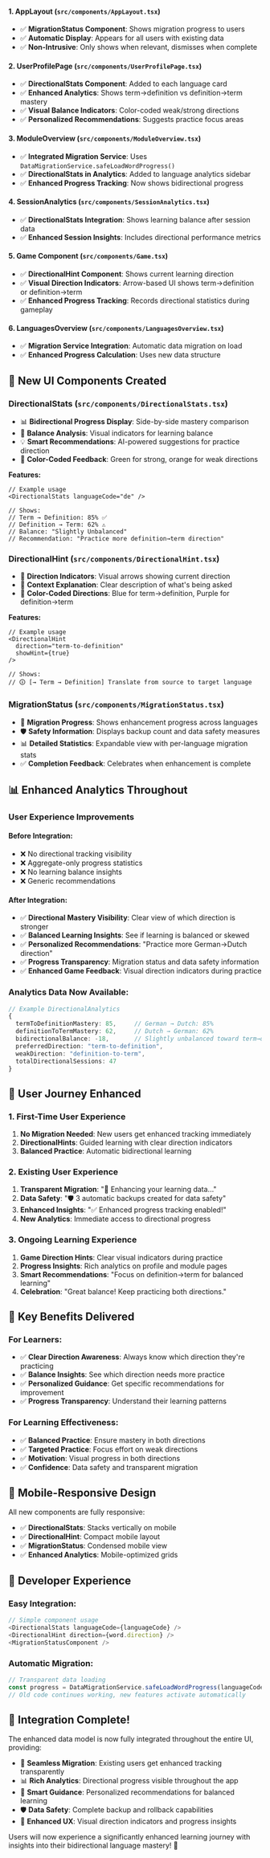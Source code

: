 

#### 1. **AppLayout** (`src/components/AppLayout.tsx`)
- ✅ **MigrationStatus Component**: Shows migration progress to users
- ✅ **Automatic Display**: Appears for all users with existing data
- ✅ **Non-Intrusive**: Only shows when relevant, dismisses when complete

#### 2. **UserProfilePage** (`src/components/UserProfilePage.tsx`)
- ✅ **DirectionalStats Component**: Added to each language card
- ✅ **Enhanced Analytics**: Shows term→definition vs definition→term mastery
- ✅ **Visual Balance Indicators**: Color-coded weak/strong directions
- ✅ **Personalized Recommendations**: Suggests practice focus areas

#### 3. **ModuleOverview** (`src/components/ModuleOverview.tsx`)
- ✅ **Integrated Migration Service**: Uses `DataMigrationService.safeLoadWordProgress()`
- ✅ **DirectionalStats in Analytics**: Added to language analytics sidebar
- ✅ **Enhanced Progress Tracking**: Now shows bidirectional progress

#### 4. **SessionAnalytics** (`src/components/SessionAnalytics.tsx`)
- ✅ **DirectionalStats Integration**: Shows learning balance after session data
- ✅ **Enhanced Session Insights**: Includes directional performance metrics

#### 5. **Game Component** (`src/components/Game.tsx`)
- ✅ **DirectionalHint Component**: Shows current learning direction
- ✅ **Visual Direction Indicators**: Arrow-based UI shows term→definition or definition→term
- ✅ **Enhanced Progress Tracking**: Records directional statistics during gameplay

#### 6. **LanguagesOverview** (`src/components/LanguagesOverview.tsx`)
- ✅ **Migration Service Integration**: Automatic data migration on load
- ✅ **Enhanced Progress Calculation**: Uses new data structure

## 🎨 **New UI Components Created**

### **DirectionalStats** (`src/components/DirectionalStats.tsx`)
- 📊 **Bidirectional Progress Display**: Side-by-side mastery comparison
- 🎯 **Balance Analysis**: Visual indicators for learning balance
- 💡 **Smart Recommendations**: AI-powered suggestions for practice direction
- 🎨 **Color-Coded Feedback**: Green for strong, orange for weak directions

**Features:**
```tsx
// Example usage
<DirectionalStats languageCode="de" />

// Shows:
// Term → Definition: 85% ✅
// Definition → Term: 62% ⚠️
// Balance: "Slightly Unbalanced"
// Recommendation: "Practice more definition→term direction"
```

### **DirectionalHint** (`src/components/DirectionalHint.tsx`)
- 🧭 **Direction Indicators**: Visual arrows showing current direction
- 📝 **Context Explanation**: Clear description of what's being asked
- 🎨 **Color-Coded Directions**: Blue for term→definition, Purple for definition→term

**Features:**
```tsx
// Example usage
<DirectionalHint 
  direction="term-to-definition" 
  showHint={true} 
/>

// Shows:
// 🛈 [→ Term → Definition] Translate from source to target language
```

### **MigrationStatus** (`src/components/MigrationStatus.tsx`)
- 🔄 **Migration Progress**: Shows enhancement progress across languages
- 🛡️ **Safety Information**: Displays backup count and data safety measures
- 📊 **Detailed Statistics**: Expandable view with per-language migration stats
- ✅ **Completion Feedback**: Celebrates when enhancement is complete

## 📊 **Enhanced Analytics Throughout**

### **User Experience Improvements**

#### **Before Integration:**
- ❌ No directional tracking visibility
- ❌ Aggregate-only progress statistics  
- ❌ No learning balance insights
- ❌ Generic recommendations

#### **After Integration:**
- ✅ **Directional Mastery Visibility**: Clear view of which direction is stronger
- ✅ **Balanced Learning Insights**: See if learning is balanced or skewed
- ✅ **Personalized Recommendations**: "Practice more German→Dutch direction"
- ✅ **Progress Transparency**: Migration status and data safety information
- ✅ **Enhanced Game Feedback**: Visual direction indicators during practice

### **Analytics Data Now Available:**

```typescript
// Example DirectionalAnalytics
{
  termToDefinitionMastery: 85,     // German → Dutch: 85%
  definitionToTermMastery: 62,     // Dutch → German: 62%  
  bidirectionalBalance: -18,       // Slightly unbalanced toward term→definition
  preferredDirection: "term-to-definition",
  weakDirection: "definition-to-term",
  totalDirectionalSessions: 47
}
```

## 🚀 **User Journey Enhanced**

### **1. First-Time User Experience**
1. **No Migration Needed**: New users get enhanced tracking immediately
2. **DirectionalHints**: Guided learning with clear direction indicators
3. **Balanced Practice**: Automatic bidirectional learning

### **2. Existing User Experience**
1. **Transparent Migration**: "🔄 Enhancing your learning data..."
2. **Data Safety**: "🛡️ 3 automatic backups created for data safety"
3. **Enhanced Insights**: "✅ Enhanced progress tracking enabled!"
4. **New Analytics**: Immediate access to directional progress

### **3. Ongoing Learning Experience**
1. **Game Direction Hints**: Clear visual indicators during practice
2. **Progress Insights**: Rich analytics on profile and module pages
3. **Smart Recommendations**: "Focus on definition→term for balanced learning"
4. **Celebration**: "Great balance! Keep practicing both directions."

## 🎯 **Key Benefits Delivered**

### **For Learners:**
- ✅ **Clear Direction Awareness**: Always know which direction they're practicing
- ✅ **Balance Insights**: See which direction needs more practice
- ✅ **Personalized Guidance**: Get specific recommendations for improvement
- ✅ **Progress Transparency**: Understand their learning patterns

### **For Learning Effectiveness:**
- ✅ **Balanced Practice**: Ensure mastery in both directions
- ✅ **Targeted Practice**: Focus effort on weak directions
- ✅ **Motivation**: Visual progress in both directions
- ✅ **Confidence**: Data safety and transparent migration

## 📱 **Mobile-Responsive Design**

All new components are fully responsive:
- ✅ **DirectionalStats**: Stacks vertically on mobile
- ✅ **DirectionalHint**: Compact mobile layout
- ✅ **MigrationStatus**: Condensed mobile view
- ✅ **Enhanced Analytics**: Mobile-optimized grids

## 🔧 **Developer Experience**

### **Easy Integration:**
```typescript
// Simple component usage
<DirectionalStats languageCode={languageCode} />
<DirectionalHint direction={word.direction} />
<MigrationStatusComponent />
```

### **Automatic Migration:**
```typescript
// Transparent data loading
const progress = DataMigrationService.safeLoadWordProgress(languageCode);
// Old code continues working, new features activate automatically
```

## 🎉 **Integration Complete!**

The enhanced data model is now fully integrated throughout the entire UI, providing:

- 🔄 **Seamless Migration**: Existing users get enhanced tracking transparently
- 📊 **Rich Analytics**: Directional progress visible throughout the app
- 🎯 **Smart Guidance**: Personalized recommendations for balanced learning
- 🛡️ **Data Safety**: Complete backup and rollback capabilities
- 🎨 **Enhanced UX**: Visual direction indicators and progress insights

Users will now experience a significantly enhanced learning journey with insights into their bidirectional language mastery! 🚀